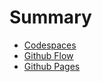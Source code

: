 # Summary

- [Codespaces](Codespaces.md)
- [Github Flow](GitHubFlow.md)
- [Github Pages](GitHubPages.md)